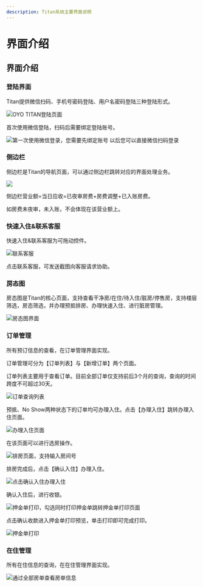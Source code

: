 ```yaml
---
description: Titan系统主要界面说明
---
```


# 界面介绍

## 界面介绍

### 登陆界面

Titan提供微信扫码、手机号密码登陆、用户名密码登陆三种登陆形式。

![OYO TITAN&#x767B;&#x9646;&#x9875;&#x9762;](.gitbook/assets/image%20%2835%29.png)

  
首次使用微信登陆，扫码后需要绑定登陆账号。

![&#x7B2C;&#x4E00;&#x6B21;&#x4F7F;&#x7528;&#x5FAE;&#x4FE1;&#x767B;&#x5F55;&#xFF0C;&#x60A8;&#x9700;&#x8981;&#x5148;&#x7ED1;&#x5B9A;&#x8D26;&#x53F7;  &#x4EE5;&#x540E;&#x60A8;&#x53EF;&#x4EE5;&#x76F4;&#x63A5;&#x5FAE;&#x4FE1;&#x626B;&#x7801;&#x767B;&#x5F55;](.gitbook/assets/image%20%28323%29.png)

### 侧边栏

侧边栏是Titan的导航页面，可以通过侧边栏跳转对应的界面处理业务。

![](.gitbook/assets/image%20%28272%29.png)

  
侧边栏营业额=当日应收=已夜审房费+房费调整+已入账房费。

如房费未夜审，未入账，不会体现在该营业额上。

### 快速入住&联系客服

快速入住&联系客服为可拖动控件。

![&#x8054;&#x7CFB;&#x5BA2;&#x670D;](.gitbook/assets/image%20%28232%29.png)

  
点击联系客服，可发送截图向客服请求协助。

### 房态图

房态图是Titan的核心页面，支持查看干净房/在住/待入住/脏房/停售房，支持楼层筛选，房态筛选，并办理预抵排房、办理快速入住、进行脏房管理。

![&#x623F;&#x6001;&#x56FE;&#x754C;&#x9762;](.gitbook/assets/image%20%28152%29.png)

### 订单管理

所有预订信息的查看，在订单管理界面实现。

订单管理可分为【订单列表】与【新增订单】两个页面。

订单列表主要用于查看订单。目前全部订单仅支持前后3个月的查询，查询的时间跨度不可超过30天。

![&#x8BA2;&#x5355;&#x67E5;&#x8BE2;&#x5217;&#x8868;](.gitbook/assets/image%20%28206%29.png)

预抵、No Show两种状态下的订单均可办理入住。点击【办理入住】跳转办理入住页面。

![&#x529E;&#x7406;&#x5165;&#x4F4F;&#x9875;&#x9762;](.gitbook/assets/image%20%2848%29.png)

在该页面可以进行选房操作。

![&#x6392;&#x623F;&#x9875;&#x9762;&#xFF0C;&#x652F;&#x6301;&#x8F93;&#x5165;&#x623F;&#x95F4;&#x53F7;](.gitbook/assets/image%20%28200%29.png)

排房完成后，点击【确认入住】办理入住。

![&#x70B9;&#x51FB;&#x786E;&#x8BA4;&#x5165;&#x4F4F;&#x529E;&#x7406;&#x5165;&#x4F4F;](.gitbook/assets/image%20%28286%29.png)

确认入住后，进行收银。

![&#x62BC;&#x91D1;&#x5355;&#x6253;&#x5370;&#xFF0C;&#x52FE;&#x9009;&#x540C;&#x65F6;&#x6253;&#x5370;&#x62BC;&#x91D1;&#x5355;&#x8DF3;&#x8F6C;&#x62BC;&#x91D1;&#x5355;&#x6253;&#x5370;&#x9875;&#x9762;](.gitbook/assets/image%20%28204%29.png)

点击确认收款进入押金单打印预览，单击打印即可完成打印。  


![&#x62BC;&#x91D1;&#x5355;&#x6253;&#x5370;](.gitbook/assets/image%20%28202%29.png)

### 在住管理

所有在住信息的查询，在在住管理界面实现。

![&#x901A;&#x8FC7;&#x5168;&#x90E8;&#x623F;&#x5355;&#x67E5;&#x770B;&#x623F;&#x5355;&#x4FE1;&#x606F;](.gitbook/assets/image%20%28292%29.png)

